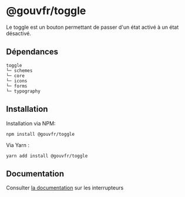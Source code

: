 # @gouvfr/toggle

Le toggle est un bouton permettant de passer d'un état activé à un état désactivé.

## Dépendances
```shell
toggle
└─ schemes
└─ core
└─ icons
└─ forms
└─ typography
```

## Installation
Installation via NPM:
```
npm install @gouvfr/toggle
```
Via Yarn :
```
yarn add install @gouvfr/toggle
```

## Documentation

Consulter [la documentation](https://gouvfr.atlassian.net/wiki/spaces/DB/pages/368935138/Interrupteur+-+Toggle+switch) sur les interrupteurs
